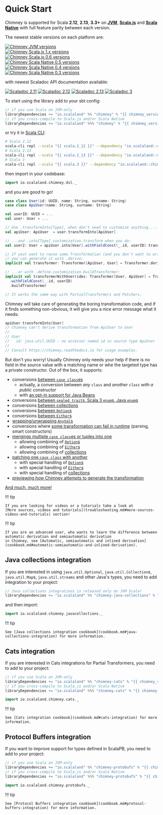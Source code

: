 # Quick Start

Chimney is supported for Scala **2.12**, **2.13**, **3.3+** on [**JVM**](https://www.scala-lang.org/),
[**Scala.js**](https://www.scala-js.org/) and [**Scala Native**](https://scala-native.org/) with full feature parity
between each version.

The newest stable versions on each platform are:

[![Chimney JVM versions](https://index.scala-lang.org/scalalandio/chimney/chimney/latest-by-scala-version.svg?platform=jvm)](https://search.maven.org/artifact/io.scalaland/chimney_2.13) <br>
[![Chimney Scala.js 1.x versions](https://index.scala-lang.org/scalalandio/chimney/chimney/latest-by-scala-version.svg?platform=sjs1)](https://search.maven.org/artifact/io.scalaland/chimney_sjs1_2.13) <br>
[![Chimney Scala.js 0.6 versions](https://index.scala-lang.org/scalalandio/chimney/chimney/latest-by-scala-version.svg?platform=sjs0.6)](https://search.maven.org/artifact/io.scalaland/chimney_sjs0.6_2.13) <br>
[![Chimney Scala Native 0.5 versions](https://index.scala-lang.org/scalalandio/chimney/chimney/latest-by-scala-version.svg?platform=native0.5)](https://search.maven.org/artifact/io.scalaland/chimney_native0.5_2.13) <br>
[![Chimney Scala Native 0.4 versions](https://index.scala-lang.org/scalalandio/chimney/chimney/latest-by-scala-version.svg?platform=native0.4)](https://search.maven.org/artifact/io.scalaland/chimney_native0.4_2.13) <br>
[![Chimney Scala Native 0.3 versions](https://index.scala-lang.org/scalalandio/chimney/chimney/latest-by-scala-version.svg?platform=native0.3)](https://search.maven.org/artifact/io.scalaland/chimney_native0.3_2.11) <br>

with newest Scaladoc API documentation available:

[![Scaladoc 2.11](https://javadoc.io/badge2/io.scalaland/chimney_2.11/scaladoc%202.11.svg)](https://javadoc.io/doc/io.scalaland/chimney_2.11)
[![Scaladoc 2.12](https://javadoc.io/badge2/io.scalaland/chimney_2.12/scaladoc%202.12.svg)](https://javadoc.io/doc/io.scalaland/chimney_2.12)
[![Scaladoc 2.13](https://javadoc.io/badge2/io.scalaland/chimney_2.13/scaladoc%202.13.svg)](https://javadoc.io/doc/io.scalaland/chimney_2.13)
[![Scaladoc 3](https://javadoc.io/badge2/io.scalaland/chimney_3/scaladoc%203.svg)](https://javadoc.io/doc/io.scalaland/chimney_3)

To start using the library add to your sbt config:

```scala
// if you use Scala on JVM-only
libraryDependencies += "io.scalaland" %% "chimney" % "{{ chimney_version() }}"
// if you cross-compile to Scala.js and/or Scala Native
libraryDependencies += "io.scalaland" %%% "chimney" % "{{ chimney_version() }}"
```

or try it in [Scala CLI](https://scala-cli.virtuslab.org/):

```bash
# Scala 2.12
scala-cli repl --scala "{{ scala.2_12 }}" --dependency "io.scalaland::chimney::{{ chimney_version() }}"
# Scala 2.13
scala-cli repl --scala "{{ scala.2_13 }}" --dependency "io.scalaland::chimney::{{ chimney_version() }}"
# Scala 3
scala-cli repl --scala "{{ scala.3 }}" --dependency "io.scalaland::chimney::{{ chimney_version() }}"
```

then import in your codebase:

```scala
import io.scalaland.chimney.dsl._
```

and you are good to go!

```scala
case class User(id: UUID, name: String, surname: String)
case class ApiUser(name: String, surname: String)

val userID: UUID = ...
val user: User = ...

// Use .transformInto[Type], when don't need to customize anything...:
val apiUser: ApiUser  = user.transformInto[ApiUser]

// ...and .into[Type].customization.transform when you do:
val user2: User = apiUser.into[User].withFieldConst(_.id, userID).transform

// If yout want to reuse some Transformation (and you don't want to write it by hand)
// you can generate it with .derive:
implicit val transformer: Transformer[ApiUser, User] = Transformer.derive[ApiUser, User]

// ...or with .define.customization.buildTransformer:
implicit val transformerWithOverrides: Transformer[User, ApiUser] = Transformer.define[User, ApiUser]
  .withFieldConst(_.id, userID)
  .buildTransformer

// It works the same way with PartialTransformers and Patchers.
```

Chimney will take care of generating the boring transformation code, and if it finds something non-obvious, it will give
you a nice error message what it needs:  

```scala
apiUser.transformInto[User]
// Chimney can't derive transformation from ApiUser to User
//
// User
//   id: java.util.UUID - no accessor named id in source type ApiUser
//
// Consult https://chimney.readthedocs.io for usage examples.
```

But don't you worry! Usually Chimney only needs your help if there is no field in the source value with a matching name
or whe the targeted type has a private constructor. Out of the box, it supports:

 * conversions [between `case class`es](supported-transformations.md#into-a-case-class-or-pojo)
    * actually, a conversion between *any* `class` and *another `class` with a public constructor*
    * with [an opt-in support for Java Beans](supported-transformations.md#reading-from-bean-getters)
 * conversions [between `sealed trait`s, Scala 3 `enum`s, Java `enum`s](supported-transformations.md#between-sealedenums)
 * conversions [between collections](supported-transformations.md#between-scalas-collectionsarrays)
 * conversions [between `Option`s](supported-transformations.md#frominto-an-option)
 * conversions [between `Either`s](supported-transformations.md#between-eithers)
 * [wrapping/unwrapping `AnyVal`s](supported-transformations.md#frominto-an-anyval)
 * conversions where [some transformation can fail in runtime](supported-transformations.md#total-transformers-vs-partialtransformers)
   (parsing, smart constructors)
 * [mergings multiple `case class`es or tuples into one](supported-transformations.md#merging-multiple-input-sources-into-a-single-target-value)
    * allowing combining of [`Option`s](supported-transformations.md#merging-option-with-option-into-option)
    * allowing combining of [`Either`s](supported-transformations.md#merging-either-with-either-into-either)
    * allowing combining of [collections](supported-transformations.md#merging-collection-with-collection-into-collection)
 * [patching one `case class` with another](supported-patching.md)
    * with special handling of [`Option`s](supported-patching.md#updating-value-with-option)
    * with special handling of [`Either`s](supported-patching.md#updating-value-with-either)
    * with special handling of [collections](supported-patching.md#updating-value-with-collection)
 * [previewing how Chimney attempts to generate the transformation](troubleshooting.md#debugging-macros) 

[And much, much more!](supported-transformations.md)

!!! tip

    If you are looking for videos or a tutorials take a look at
    [More sources, videos and tutorials](troubleshooting.md#more-sources-videos-and-tutorials) section!

!!! tip

    If you are an advanced user, who wants to learn the difference between automatic derivation and semiautomatic derivation
    in Chimney, see [Automatic, semiautomatic and inlined derivation](cookbook.md#automatic-semiautomatic-and-inlined-derivation).

## Java collections integration

If you are interested in using `java.util.Optional`, `java.util.Collection`s, `java.util.Map`s, `java.util.streams` and
other Java's types, you need to add integration to your project:

```scala
// Java collections integrations is released only on JVM Scala!
libraryDependencies += "io.scalaland" %% "chimney-java-collections" % "{{ chimney_version() }}"
```

and then import:

```scala
import io.scalaland.chimney.javacollections._
```

!!! tip

    See [Java collections integration cookbook](cookbook.md#java-collections-integration) for more information.

## Cats integration

If you are interested in Cats integrations for Partial Transformers, you need to add to your project:

```scala
// if you use Scala on JVM-only
libraryDependencies += "io.scalaland" %% "chimney-cats" % "{{ chimney_version() }}"
// if you cross-compile to Scala.js and/or Scala Native
libraryDependencies += "io.scalaland" %%% "chimney-cats" % "{{ chimney_version() }}"
```

```scala
import io.scalaland.chimney.cats._
```

!!! tip

    See [Cats integration cookbook](cookbook.md#cats-integration) for more information.

## Protocol Buffers integration

If you want to improve support for types defined in ScalaPB, you need to add to your project:

```scala
// if you use Scala on JVM-only
libraryDependencies += "io.scalaland" %% "chimney-protobufs" % "{{ chimney_version() }}"
// if you cross-compile to Scala.js and/or Scala Native
libraryDependencies += "io.scalaland" %%% "chimney-protobufs" % "{{ chimney_version() }}"
```

```scala
import io.scalaland.chimney.protobufs._
```

!!! tip

    See [Protocol Buffers integration cookbook](cookbook.md#protocol-buffers-integration) for more information.
